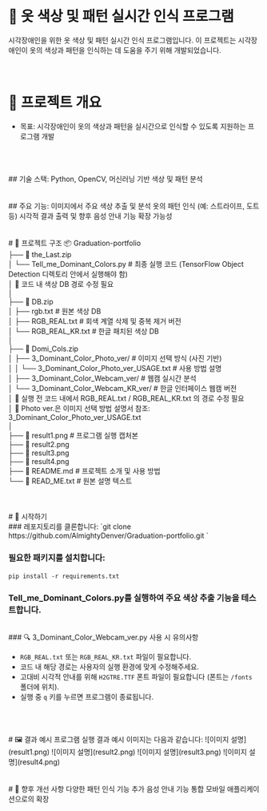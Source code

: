 # 👕 옷 색상 및 패턴 실시간 인식 프로그램
시각장애인을 위한 옷 색상 및 패턴 실시간 인식 프로그램입니다. 이 프로젝트는 시각장애인이 옷의 색상과 패턴을 인식하는 데 도움을 주기 위해 개발되었습니다.
<br>
<br>
<br>
# 🧠 프로젝트 개요
 - 목표: 시각장애인이 옷의 색상과 패턴을 실시간으로 인식할 수 있도록 지원하는 프로그램 개발
<br>
<br>
<br>
## 기술 스택:
Python, OpenCV, 머신러닝 기반 색상 및 패턴 분석
<br>
<br>
<br>
## 주요 기능:
이미지에서 주요 색상 추출 및 분석
옷의 패턴 인식 (예: 스트라이프, 도트 등)
시각적 결과 출력 및 향후 음성 안내 기능 확장 가능성
<br>
<br>
<br>
# 📁 프로젝트 구조
📦 Graduation-portfolio<br>
├── 📁 the_Last.zip<br>
│   └── Tell_me_Dominant_Colors.py         # 최종 실행 코드 (TensorFlow Object Detection 디렉토리 안에서 실행해야 함)<br>
│   📌 코드 내 색상 DB 경로 수정 필요<br>
│<br>
├── 📁 DB.zip<br>
│   ├── rgb.txt                            # 원본 색상 DB<br>
│   ├── RGB_REAL.txt                       # 회색 계열 삭제 및 중복 제거 버전<br>
│   └── RGB_REAL_KR.txt                    # 한글 패치된 색상 DB<br>
│<br>
├── 📁 Domi_Cols.zip<br>
│   ├── 3_Dominant_Color_Photo_ver/        # 이미지 선택 방식 (사진 기반)<br>
│   │   └── 3_Dominant_Color_Photo_ver_USAGE.txt  # 사용 방법 설명<br>
│   ├── 3_Dominant_Color_Webcam_ver/       # 웹캠 실시간 분석<br>
│   └── 3_Dominant_Color_Webcam_KR_ver/    # 한글 인터페이스 웹캠 버전<br>
│   📌 실행 전 코드 내에서 RGB_REAL.txt / RGB_REAL_KR.txt 의 경로 수정 필요<br>
│   📌 Photo ver.은 이미지 선택 방법 설명서 참조: 3_Dominant_Color_Photo_ver_USAGE.txt<br>
│<br>
├── 📄 result1.png                          # 프로그램 실행 캡처본<br>
├── 📄 result2.png<br>
├── 📄 result3.png<br>
├── 📄 result4.png<br>
├── 📄 README.md                            # 프로젝트 소개 및 사용 방법<br>
└── 📄 READ_ME.txt                          # 원본 설명 텍스트<br>
<br>
<br>
<br>
# 🚀 시작하기
<br>
### 레포지토리를 클론합니다:
`git clone https://github.com/AlmightyDenver/Graduation-portfolio.git `

### 필요한 패키지를 설치합니다:
`pip install -r requirements.txt`

### Tell_me_Dominant_Colors.py를 실행하여 주요 색상 추출 기능을 테스트합니다.
<br>
### 🔍 3_Dominant_Color_Webcam_ver.py 사용 시 유의사항

- `RGB_REAL.txt` 또는 `RGB_REAL_KR.txt` 파일이 필요합니다.
- 코드 내 해당 경로는 사용자의 실행 환경에 맞게 수정해주세요.
- 고대비 시각적 안내를 위해 `H2GTRE.TTF` 폰트 파일이 필요합니다 (폰트는 `/fonts` 폴더에 위치).
- 실행 중 `q` 키를 누르면 프로그램이 종료됩니다.
<br>
<br>
<br>
# 🖼️ 결과 예시
프로그램 실행 결과 예시 이미지는 다음과 같습니다:
![이미지 설명](result1.png)
![이미지 설명](result2.png)
![이미지 설명](result3.png)
![이미지 설명](result4.png)
<br>
<br>
<br>
# 📌 향후 개선 사항
다양한 패턴 인식 기능 추가
음성 안내 기능 통합
모바일 애플리케이션으로의 확장
<br>
<br>
<br>
